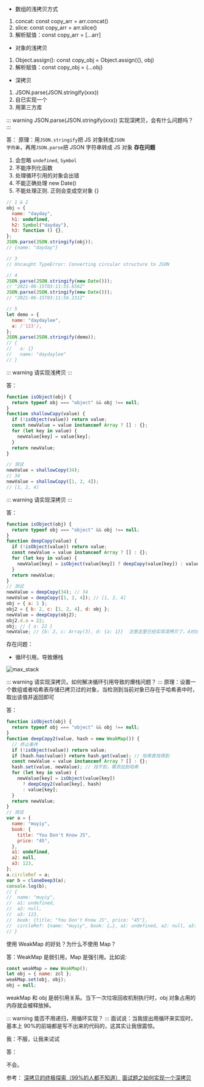 - 数组的浅拷贝方式

1. concat: const copy_arr = arr.concat()
2. slice: const copy_arr = arr.slice()
3. 解析赋值：const copy_arr = [...arr]

- 对象的浅拷贝

1. Object.assign(): const copy_obj = Object.assign({}, obj)
2. 解析赋值：const copy_obj = {...obj}

- 深拷贝

1. JSON.parse(JSON.stringify(xxx))
2. 自已实现一个
3. 用第三方库

::: warning
JSON.parse(JSON.stringify(xxx)) 实现深拷贝，会有什么问题吗？
:::

答：
原理：用<code>JSON.stringify</code>把 JS 对象转成<code>JSON 字符串</code>，再用<code>JSON.parse</code>把 JSON 字符串转成 JS 对象
<strong>存在问题</strong>

1. 会忽略 <code>undefined</code>, <code>Symbol</code>
2. 不能序列化函数
3. 处理循环引用的对象会出错
4. 不能正确处理 new Date()
5. 不能处理正则. 正则会变成空对象 {}

```js
// 1 & 2
obj = {
  name: "dayday",
  h1: undefined,
  h2: Symbol("dayday"),
  h3: function () {},
};
JSON.parse(JSON.stringify(obj));
// {name: "dayday"}

// 3
// Uncaught TypeError: Converting circular structure to JSON

// 4
JSON.parse(JSON.stringify(new Date()));
// "2021-06-15T03:11:55.656Z"
JSON.parse(JSON.stringify(new Date()));
// "2021-06-15T03:11:56.231Z"

// 5
let demo = {
  name: "daydaylee",
  a: /'123'/,
};
JSON.parse(JSON.stringify(demo));
// {
//   a: {}
//   name: "daydaylee"
// }
```

::: warning
请实现浅拷贝
:::

答：

```js
function isObject(obj) {
  return typeof obj === "object" && obj !== null;
}
function shallowCopy(value) {
  if (!isObject(value)) return value;
  const newValue = value instanceof Array ? [] : {};
  for (let key in value) {
    newValue[key] = value[key];
  }
  return newValue;
}

// 测试
newValue = shallowCopy(34);
// 34
newValue = shallowCopy([1, 2, 4]);
// [1, 2, 4]
```

::: warning
请实现深拷贝
:::

答：

```js
function isObject(obj) {
  return typeof obj === "object" && obj !== null;
}
function deepCopy(value) {
  if (!isObject(value)) return value;
  const newValue = value instanceof Array ? [] : {};
  for (let key in value) {
    newValue[key] = isObject(value[key]) ? deepCopy(value[key]) : value[key];
  }
  return newValue;
}
// 测试
newValue = deepCopy(34); // 34
newValue = deepCopy([1, 2, 4]); // [1, 2, 4]
obj = { a: 1 };
obj2 = { b: 2, c: [1, 2, 4], d: obj };
newValue = deepCopy(obj2);
obj2.d.a = 22;
obj; // { a: 22 }
newValue; // {b: 2, c: Array(3), d: {a: 1}}  注意这里已经实现深拷贝了，d对应的value没有变化
```

存在问题：

- 循环引用，导致爆栈

![max_stack](/assets/basic/code_write/2.png)

::: warning
请实现深拷贝。如何解决循环引用导致的爆栈问题？
:::
原理：设置一个数组或者哈希表存储已拷贝过的对象，当检测到当前对象已存在于哈希表中时，取出该值并返回即可

答：

```js
function isObject(obj) {
  return typeof obj === "object" && obj !== null;
}
function deepCopy2(value, hash = new WeakMap()) {
  // 终止条件
  if (!isObject(value)) return value;
  if (hash.has(value)) return hash.get(value); // 哈希表找得到
  const newValue = value instanceof Array ? [] : {};
  hash.set(value, newValue); // 找不到，需添加到哈希
  for (let key in value) {
    newValue[key] = isObject(value[key])
      ? deepCopy2(value[key], hash)
      : value[key];
  }
  return newValue;
}
// 测试
var a = {
  name: "muyiy",
  book: {
    title: "You Don't Know JS",
    price: "45",
  },
  a1: undefined,
  a2: null,
  a3: 123,
};
a.circleRef = a;
var b = cloneDeep3(a);
console.log(b);
// {
// 	name: "muyiy",
// 	a1: undefined,
//	a2: null,
// 	a3: 123,
// 	book: {title: "You Don't Know JS", price: "45"},
// 	circleRef: {name: "muyiy", book: {…}, a1: undefined, a2: null, a3: 123, …}
// }
```

使用 WeakMap 的好处？为什么不使用 Map？

答：WeakMap 是弱引用，Map 是强引用。比如说:

```js
const weakMap = new WeakMap();
let obj = { name: zcl };
weakMap.set(obj, obj);
obj = null;
```

weakMap 和 obj 是弱引用关系。当下一次垃圾回收机制执行时，obj 对象占用的内存就会被释放掉。

::: warning
能否不用递归，用循环实现？
:::
面试说：当我提出用循环来实现时，基本上 90%的前端都是写不出来的代码的，这其实让我很震惊。

我：不服，让我来试试

答：

不会。

参考：
[深拷贝的终极探索（99%的人都不知道）](https://segmentfault.com/a/1190000016672263)
[面试题之如何实现一个深拷贝](https://muyiy.cn/blog/4/4.3.html#%E7%AC%AC%E4%BA%94%E6%AD%A5%EF%BC%9A%E7%A0%B4%E8%A7%A3%E9%80%92%E5%BD%92%E7%88%86%E6%A0%88)
